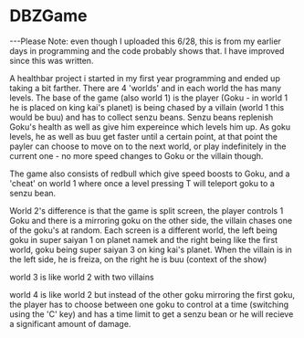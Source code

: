 DBZGame
=======
---Please Note: even though I uploaded this 6/28, this is from my earlier days in programming and the code probably shows that. I have improved since this was written.

A healthbar project i started in my first year programming and ended up taking a bit farther.
There are 4 'worlds' and in each world the has many levels.
The base of the game (also world 1) is the player (Goku - in world 1 he is placed on king kai's planet) is being chased by a villain (world 1 this would be buu) and has to collect senzu beans. Senzu beans replenish Goku's health as well as give him expereince which levels him up. 
As goku levels, he as well as buu get faster until a certain point, at that point the payler can choose to move on to the next world, or play indefinitely in the current one - no more speed changes to Goku or the villain though.

The game also consists of redbull which give speed boosts to Goku, and a 'cheat' on world 1 where once a level pressing T will teleport goku to a senzu bean.

World 2's difference is that the game is split screen, the player controls 1 Goku and there is a mirroring goku on the other side, the villain chases one of the goku's at random.
Each screen is a different world, the left being goku in super saiyan 1 on planet namek and the right being like the first world, goku being super saiyan 3 on king kai's planet. When the villain is in the left side, he is freiza, on the right he is buu (context of the show)

world 3 is like world 2 with two villains

world 4 is like world 2 but instead of the other goku mirroring the first goku, the player has to choose between one goku to control at a time (switching using the 'C' key) and has a time limit to get a senzu bean or he will recieve a significant amount of damage.
